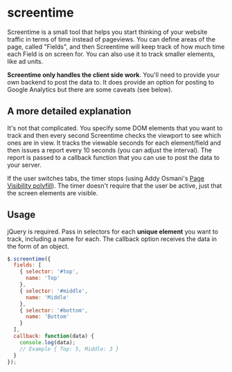 screentime
==========

Screentime is a small tool that helps you start thinking of your website traffic in terms of time instead of pageviews. You can define areas of the page, called "Fields", and then Screentime will keep track of how much time each Field is on screen for. You can also use it to track smaller elements, like ad units.

**Screentime only handles the client side work**. You'll need to provide your own backend to post the data to. It does provide an option for posting to Google Analytics but there are some caveats (see below).

## A more detailed explanation
It's not that complicated. You specify some DOM elements that you want to track and then every second Screentime checks the viewport to see which ones are in view. It tracks the viewable seconds for each element/field and then issues a report every 10 seconds (you can adjust the interval). The report is passed to a callback function that you can use to post the data to your server.

If the user switches tabs, the timer stops (using Addy Osmani's [Page Visibility polyfill](https://github.com/addyosmani/visibly.js)). The timer doesn't require that the user be active, just that the screen elements are visible.

## Usage
jQuery is required. Pass in selectors for each **unique element** you want to track, including a name for each. The callback option receives the data in the form of an object.

```javascript
$.screentime({
  fields: [
    { selector: '#top',
      name: 'Top'
    },
    { selector: '#middle',
      name: 'Middle'
    },
    { selector: '#bottom',
      name: 'Bottom'
    }
  ],
  callback: function(data) {
    console.log(data);
    // Example { Top: 5, Middle: 3 }
  }
});
```